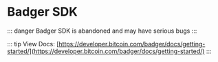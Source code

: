 # Badger SDK

::: danger
Badger SDK is abandoned and may have serious bugs
:::

::: tip View Docs:
[https://developer.bitcoin.com/badger/docs/getting-started/](https://developer.bitcoin.com/badger/docs/getting-started/)
:::
